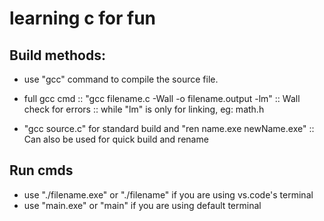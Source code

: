 # learning c for fun

## Build methods:
- use "gcc" command to compile the source file.
- full gcc cmd 
:: "gcc filename.c -Wall -o filename.output -lm" 
:: Wall check for errors 
:: while "lm" is only for linking, eg: math.h

- "gcc source.c" for standard build and "ren name.exe newName.exe"
:: Can also be used for quick build and rename

## Run cmds
- use "./filename.exe" or "./filename" if you are using vs.code's terminal
- use "main.exe" or "main" if you are using default terminal